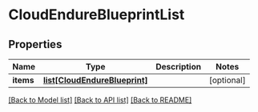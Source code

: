 # CloudEndureBlueprintList

## Properties
Name | Type | Description | Notes
------------ | ------------- | ------------- | -------------
**items** | [**list[CloudEndureBlueprint]**](CloudEndureBlueprint.md) |  | [optional]

[[Back to Model list]](API_README.md#documentation-for-models) [[Back to API list]](API_README.md#documentation-for-api-endpoints) [[Back to README]](API_README.md)

